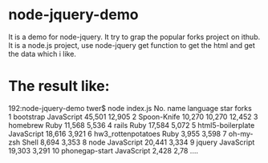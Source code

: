node-jquery-demo
================

It is a demo for node-jquery. It try to grap the popular forks project on ithub. It is a node.js project, use node-jquery get function to get the html and get the data which i like.

The result like:
================
192:node-jquery-demo twer$ node index.js 
No.  name  language  star   forks  
1 bootstrap  JavaScript  45,501  12,905
2 Spoon-Knife  10,270  10,270  12,452
3 homebrew  Ruby  11,568  5,536
4 rails  Ruby  17,584  5,072
5 html5-boilerplate  JavaScript  18,616  3,921
6 hw3_rottenpotatoes  Ruby  3,955  3,598
7 oh-my-zsh  Shell  8,694  3,353
8 node  JavaScript  20,441  3,334
9 jquery  JavaScript  19,303  3,291
10 phonegap-start  JavaScript  2,428  2,78
....
